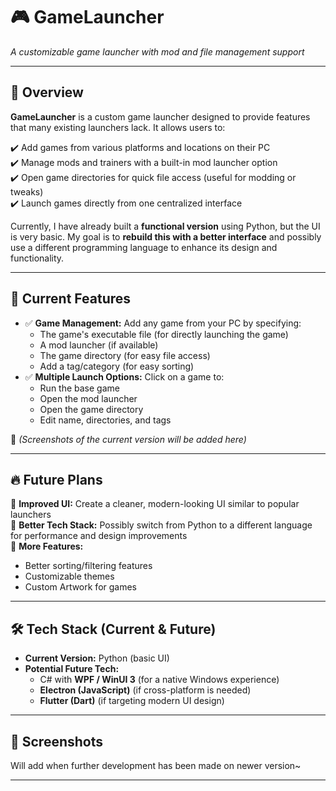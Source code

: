 # 🎮 GameLauncher
*A customizable game launcher with mod and file management support*

<!--[GameLauncher Banner] <!-- Replace with actual image link later -->

---

## 🚀 Overview
**GameLauncher** is a custom game launcher designed to provide features that many existing launchers lack. It allows users to:  

✔️ Add games from various platforms and locations on their PC  
✔️ Manage mods and trainers with a built-in mod launcher option  
✔️ Open game directories for quick file access (useful for modding or tweaks)  
✔️ Launch games directly from one centralized interface  

Currently, I have already built a **functional version** using Python, but the UI is very basic. My goal is to **rebuild this with a better interface** and possibly use a different programming language to enhance its design and functionality.  

---

## 🎯 Current Features
- ✅ **Game Management:** Add any game from your PC by specifying:  
  - The game's executable file (for directly launching the game) 
  - A mod launcher (if available)  
  - The game directory (for easy file access)
  - Add a tag/category (for easy sorting)
- ✅ **Multiple Launch Options:** Click on a game to:  
  - Run the base game  
  - Open the mod launcher  
  - Open the game directory
  - Edit name, directories, and tags 

📸 *(Screenshots of the current version will be added here)*  



---

## 🔥 Future Plans
🔹 **Improved UI:** Create a cleaner, modern-looking UI similar to popular launchers  
🔹 **Better Tech Stack:** Possibly switch from Python to a different language for performance and design improvements  
🔹 **More Features:**  
   - Better sorting/filtering features    
   - Customizable themes
   - Custom Artwork for games

---

## 🛠️ Tech Stack (Current & Future)
- **Current Version:** Python (basic UI)  
- **Potential Future Tech:**  
  - C# with **WPF / WinUI 3** (for a native Windows experience)  
  - **Electron (JavaScript)** (if cross-platform is needed)  
  - **Flutter (Dart)** (if targeting modern UI design)  

---

## 📸 Screenshots  
<!-- Add screenshots here when available -->  

Will add when further development has been made on newer version~

---
